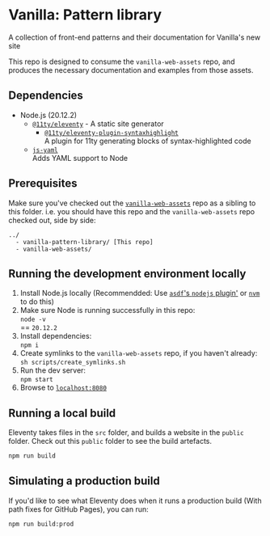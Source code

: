 # Vanilla: Pattern library

A collection of front-end patterns and their documentation for Vanilla's new site

This repo is designed to consume the `vanilla-web-assets` repo, and produces the necessary documentation and examples from those assets.

## Dependencies

- Node.js (20.12.2)
   - [`@11ty/eleventy`](https://11ty.dev) - A static site generator
     - [`@11ty/eleventy-plugin-syntaxhighlight`](https://www.11ty.dev/docs/plugins/syntaxhighlight/)\
     A plugin for 11ty generating blocks of syntax-highlighted code
  - [`js-yaml`](https://github.com/nodeca/js-yaml#readme)\
  Adds YAML support to Node

## Prerequisites

Make sure you've checked out the [`vanilla-web-assets`](https://github.com/ndorfin/vanilla-web-assets) repo as a sibling to this folder. i.e. you should have this repo and the `vanilla-web-assets` repo checked out, side by side:

```
../
  - vanilla-pattern-library/ [This repo]
  - vanilla-web-assets/
```

## Running the development environment locally

1. Install Node.js locally (Recommendded: Use [`asdf`'s `nodejs` plugin'](https://github.com/asdf-vm/asdf-nodejs) or [`nvm`](https://github.com/nvm-sh/nvm) to do this)
1. Make sure Node is running successfully in this repo:\
   `node -v`\
   == `20.12.2`
1. Install dependencies:\
   `npm i`
1. Create symlinks to the `vanilla-web-assets` repo, if you haven't already:\
   `sh scripts/create_symlinks.sh`
1. Run the dev server:\
   `npm start`
1. Browse to [`localhost:8080`](http://localhost:8080)

## Running a local build

Eleventy takes files in the `src` folder, and builds a website in the `public` folder. Check out this `public` folder to see the build artefacts.

```bash
npm run build
```

## Simulating a production build

If you'd like to see what Eleventy does when it runs a production build (With path fixes for GitHub Pages), you can run:

```bash
npm run build:prod
```